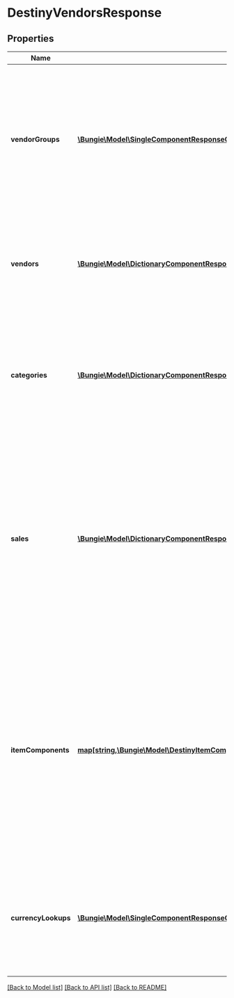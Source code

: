 # DestinyVendorsResponse

## Properties
Name | Type | Description | Notes
------------ | ------------- | ------------- | -------------
**vendorGroups** | [**\Bungie\Model\SingleComponentResponseOfDestinyVendorGroupComponent**](SingleComponentResponseOfDestinyVendorGroupComponent.md) | For Vendors being returned, this will give you the information you need to group them and order them in the same way that the Bungie Companion app performs grouping. It will automatically be returned if you request the Vendors component.  COMPONENT TYPE: Vendors | [optional] 
**vendors** | [**\Bungie\Model\DictionaryComponentResponseOfuint32AndDestinyVendorComponent**](DictionaryComponentResponseOfuint32AndDestinyVendorComponent.md) | The base properties of the vendor. These are keyed by the Vendor Hash, so you will get one Vendor Component per vendor returned.  COMPONENT TYPE: Vendors | [optional] 
**categories** | [**\Bungie\Model\DictionaryComponentResponseOfuint32AndDestinyVendorCategoriesComponent**](DictionaryComponentResponseOfuint32AndDestinyVendorCategoriesComponent.md) | Categories that the vendor has available, and references to the sales therein. These are keyed by the Vendor Hash, so you will get one Categories Component per vendor returned.  COMPONENT TYPE: VendorCategories | [optional] 
**sales** | [**\Bungie\Model\DictionaryComponentResponseOfuint32AndDestinyVendorSaleItemSetComponent**](DictionaryComponentResponseOfuint32AndDestinyVendorSaleItemSetComponent.md) | Sales, keyed by the vendorItemIndex of the item being sold. These are keyed by the Vendor Hash, so you will get one Sale Item Set Component per vendor returned.  Note that within the Sale Item Set component, the sales are themselves keyed by the vendorSaleIndex, so you can relate it to the corrent sale item definition within the Vendor&#39;s definition.  COMPONENT TYPE: VendorSales | [optional] 
**itemComponents** | [**map[string,\Bungie\Model\DestinyItemComponentSetOfint32]**](DestinyItemComponentSetOfint32.md) | The set of item detail components, one set of item components per Vendor. These are keyed by the Vendor Hash, so you will get one Item Component Set per vendor returned.  The components contained inside are themselves keyed by the vendorSaleIndex, and will have whatever item-level components you requested (Sockets, Stats, Instance data etc...) per item being sold by the vendor. | [optional] 
**currencyLookups** | [**\Bungie\Model\SingleComponentResponseOfDestinyCurrenciesComponent**](SingleComponentResponseOfDestinyCurrenciesComponent.md) | A \&quot;lookup\&quot; convenience component that can be used to quickly check if the character has access to items that can be used for purchasing.  COMPONENT TYPE: CurrencyLookups | [optional] 

[[Back to Model list]](../README.md#documentation-for-models) [[Back to API list]](../README.md#documentation-for-api-endpoints) [[Back to README]](../README.md)


